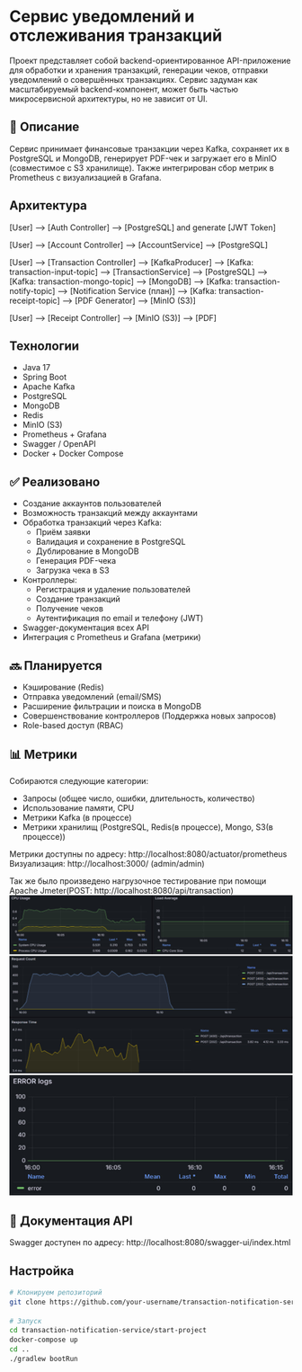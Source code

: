 # Сервис уведомлений и отслеживания транзакций

Проект представляет собой backend-ориентированное API-приложение для обработки и хранения транзакций, генерации чеков, отправки уведомлений о совершённых транзакциях.
Сервис задуман как масштабируемый backend-компонент, может быть частью микросервисной архитектуры, но не зависит от UI.

## 📌 Описание

Сервис принимает финансовые транзакции через Kafka, сохраняет их в PostgreSQL и MongoDB, генерирует PDF-чек и загружает его в MinIO (совместимое с S3 хранилище). Также интегрирован сбор метрик в Prometheus с визуализацией в Grafana.

## Архитектура

[User] --> [Auth Controller] --> [PostgreSQL] and generate [JWT Token]

[User] --> [Account Controller] --> [AccountService] --> [PostgreSQL]

[User] --> [Transaction Controller] --> [KafkaProducer] --> [Kafka: transaction-input-topic]
    --> [TransactionService] 
        --> [PostgreSQL]
        --> [Kafka: transaction-mongo-topic] --> [MongoDB]
        --> [Kafka: transaction-notify-topic] --> [Notification Service (план)]
        --> [Kafka: transaction-receipt-topic] --> [PDF Generator] --> [MinIO (S3)]

[User] --> [Receipt Controller] --> [MinIO (S3)] --> [PDF]

## Технологии

- Java 17
- Spring Boot
- Apache Kafka
- PostgreSQL
- MongoDB
- Redis
- MinIO (S3)
- Prometheus + Grafana
- Swagger / OpenAPI
- Docker + Docker Compose

## ✅ Реализовано

- Создание аккаунтов пользователей
- Возможность транзакций между аккаунтами
- Обработка транзакций через Kafka:
  - Приём заявки
  - Валидация и сохранение в PostgreSQL
  - Дублирование в MongoDB
  - Генерация PDF-чека
  - Загрузка чека в S3
- Контроллеры:
  - Регистрация и удаление пользователей
  - Создание транзакций
  - Получение чеков
  - Аутентификация по email и телефону (JWT)
- Swagger-документация всех API
- Интеграция с Prometheus и Grafana (метрики)

## 🔜 Планируется

- Кэширование (Redis)
- Отправка уведомлений (email/SMS)
- Расширение фильтрации и поиска в MongoDB
- Совершенствование контроллеров (Поддержка новых запросов)
- Role-based доступ (RBAC)

## 📊 Метрики

Собираются следующие категории:

- Запросы (общее число, ошибки, длительность, количество)
- Использование памяти, CPU
- Метрики Kafka (в процессе)
- Метрики хранилищ (PostgreSQL, Redis(в процессе), Mongo, S3(в процессе))

Метрики доступны по адресу:  http://localhost:8080/actuator/prometheus
Визуализация: http://localhost:3000/ (admin/admin)

Так же было произведено нагрузочное тестирование при помощи Apache Jmeter(POST: http://localhost:8080/api/transaction)
![Grafana CPU](docs/grafana-overview-cpu.png)
![Grafana RPS and Response Time](docs/grafana-overview-rps.png)
![Grafana App-Errors](docs/grafana-overview-app-errors.png)

## 📄 Документация API

Swagger доступен по адресу:
http://localhost:8080/swagger-ui/index.html

## Настройка

```bash
# Клонируем репозиторий
git clone https://github.com/your-username/transaction-notification-service.git

# Запуск
cd transaction-notification-service/start-project
docker-compose up
cd ..
./gradlew bootRun
```
